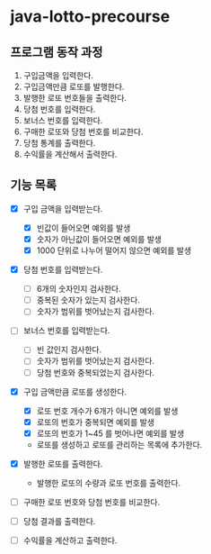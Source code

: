 # java-lotto-precourse

## 프로그램 동작 과정

1. 구입금액을 입력한다.
2. 구입금액만큼 로또를 발행한다.
3. 발행한 로또 번호들을 출력한다.
4. 당첨 번호를 입력한다.
5. 보너스 번호를 입력한다.
6. 구매한 로또와 당첨 번호를 비교한다.
7. 당첨 통계를 출력한다.
8. 수익률을 계산해서 출력한다.

## 기능 목록
- [x] 구입 금액을 입력받는다.
  - [x] 빈값이 들어오면 예외를 발생
  - [x] 숫자가 아닌값이 들어오면 예외를 발생
  - [x] 1000 단위로 나누어 떨어지 않으면 예외를 발생

- [x] 당첨 번호를 입력받는다.
  - [ ] 6개의 숫자인지 검사한다.
  - [ ] 중복된 숫자가 있는지 검사한다.
  - [ ] 숫자가 범위를 벗어났는지 검사한다.

- [ ] 보너스 번호를 입력받는다.
  - [ ] 빈 값인지 검사한다.
  - [ ] 숫자가 범위를 벗어났는지 검사한다.
  - [ ] 당첨 번호와 중복되었는지 검사한다.

- [x] 구입 금액만큼 로또를 생성한다.
  - [x] 로또 번호 개수가 6개가 아니면 예외를 발생 
  - [x] 로또의 번호가 중복되면 예외를 발생
  - [x] 로또의 번호가 1~45 를 벗어나면 예외를 발생
  - 로또를 생성하고 로또를 관리하는 목록에 추가한다.
  
- [x] 발행한 로또를 출력한다.
  - 발행한 로또의 수량과 로또 번호를 출력한다.

- [ ] 구매한 로또 번호와 당첨 번호를 비교한다.

- [ ] 당첨 결과를 출력한다.

- [ ] 수익률을 계산하고 출력한다.